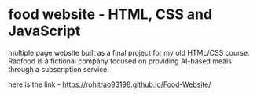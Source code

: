 # food website - HTML, CSS and JavaScript
multiple page website built as a final project for my old HTML/CSS course. Raofood is a fictional company focused on providing AI-based meals through a subscription service.    

here is the link - https://rohitrao93198.github.io/Food-Website/
